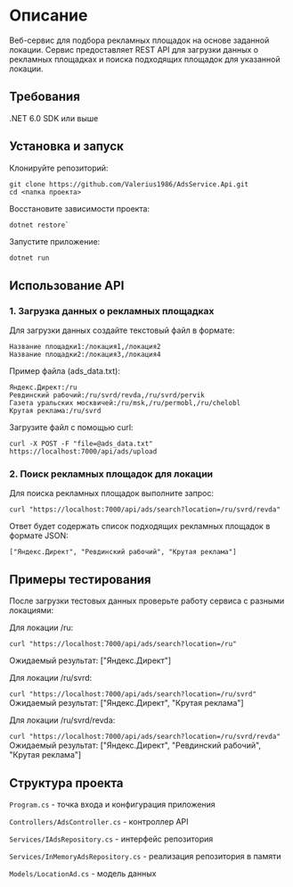 # Описание
Веб-сервис для подбора рекламных площадок на основе заданной локации. Сервис предоставляет REST API для загрузки данных о рекламных площадках и поиска подходящих площадок для указанной локации.

## Требования
.NET 6.0 SDK или выше

## Установка и запуск
Клонируйте репозиторий:

```
git clone https://github.com/Valerius1986/AdsService.Api.git
cd <папка проекта>
```
Восстановите зависимости проекта:

```bash
dotnet restore`
```
Запустите приложение:

`dotnet run`



## Использование API
### 1. Загрузка данных о рекламных площадках
Для загрузки данных создайте текстовый файл в формате:

```
Название площадки1:/локация1,/локация2
Название площадки2:/локация3,/локация4
```
Пример файла (ads_data.txt):

```
Яндекс.Директ:/ru
Ревдинский рабочий:/ru/svrd/revda,/ru/svrd/pervik
Газета уральских москвичей:/ru/msk,/ru/permobl,/ru/chelobl
Крутая реклама:/ru/svrd
```

Загрузите файл с помощью curl:

`curl -X POST -F "file=@ads_data.txt" https://localhost:7000/api/ads/upload`


### 2. Поиск рекламных площадок для локации
Для поиска рекламных площадок выполните запрос:

`curl "https://localhost:7000/api/ads/search?location=/ru/svrd/revda"`

Ответ будет содержать список подходящих рекламных площадок в формате JSON:

`["Яндекс.Директ", "Ревдинский рабочий", "Крутая реклама"]`

## Примеры тестирования
После загрузки тестовых данных проверьте работу сервиса с разными локациями:

Для локации /ru:

`curl "https://localhost:7000/api/ads/search?location=/ru"`

Ожидаемый результат: ["Яндекс.Директ"]

Для локации /ru/svrd:

`curl "https://localhost:7000/api/ads/search?location=/ru/svrd"`
Ожидаемый результат: ["Яндекс.Директ", "Крутая реклама"]

Для локации /ru/svrd/revda:

`curl "https://localhost:7000/api/ads/search?location=/ru/svrd/revda"`
Ожидаемый результат: ["Яндекс.Директ", "Ревдинский рабочий", "Крутая реклама"]

## Структура проекта
`Program.cs` - точка входа и конфигурация приложения

`Controllers/AdsController.cs` - контроллер API

`Services/IAdsRepository.cs` - интерфейс репозитория

`Services/InMemoryAdsRepository.cs` - реализация репозитория в памяти

`Models/LocationAd.cs` - модель данных
